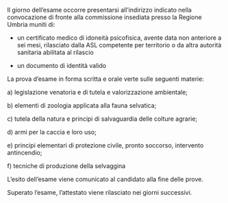 

Il giorno dell’esame occorre presentarsi all’indirizzo indicato nella convocazione di fronte alla commissione insediata presso la Regione Umbria  muniti di:

- un certificato medico di idoneità psicofisica, avente data non anteriore a sei mesi, rilasciato dalla ASL competente per territorio o da altra autorità sanitaria abilitata al rilascio

- un documento di identità valido

La prova d’esame in forma scritta e orale verte sulle seguenti materie:

a) legislazione venatoria e di tutela e valorizzazione ambientale;

b) elementi di zoologia applicata alla fauna selvatica;

c) tutela della natura e principi di salvaguardia delle colture agrarie;

d) armi per la caccia e loro uso;

e) principi elementari di protezione civile, pronto soccorso, intervento antincendio;

f) tecniche di produzione della selvaggina

L’esito dell’esame viene comunicato al candidato alla fine delle prove.

Superato l’esame, l’attestato viene rilasciato nei giorni successivi.
